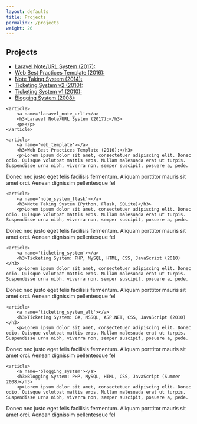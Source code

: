 ```yaml
---
layout: defaults
title: Projects
permalink: /projects
weight: 26
---
```


<section>
<div class='inner-section'>
<h2>Projects</h2>
    <article>
        <ul>
            <li><a href='#laravel_note_url'>Laravel Note/URL System (2017):</a></li>
            <li><a href='#web_template'>Web Best Practices Template (2016):</a></li>
            <li><a href='#note_system_flask'>Note Taking System (2014):</a></li>
            <li><a href='#ticketing_system_alt'>Ticketing System v2 (2010):</a></li>
            <li><a href='#ticketing_system'>Ticketing System v1 (2010):</a></li>
            <li><a href='blogging_system'>Blogging System (2008):</a></li>
        </ul>
    </article>

    <article>
        <a name='laravel_note_url'></a>
        <h3>Laravel Note/URL System (2017):</h3>
        <p></p>
    </article>

    <article>
        <a name='web_template'></a>
        <h3>Web Best Practices Template (2016):</h3>
        <p>Lorem ipsum dolor sit amet, consectetuer adipiscing elit. Donec odio. Quisque volutpat mattis eros. Nullam malesuada erat ut turpis. Suspendisse urna nibh, viverra non, semper suscipit, posuere a, pede.

Donec nec justo eget felis facilisis fermentum. Aliquam porttitor mauris sit amet orci. Aenean dignissim pellentesque fel</p>
    </article>

    <article>
        <a name='note_system_flask'></a>
        <h3>Note Taking System (Python, Flask, SQLite)</h3>
        <p>Lorem ipsum dolor sit amet, consectetuer adipiscing elit. Donec odio. Quisque volutpat mattis eros. Nullam malesuada erat ut turpis. Suspendisse urna nibh, viverra non, semper suscipit, posuere a, pede.

Donec nec justo eget felis facilisis fermentum. Aliquam porttitor mauris sit amet orci. Aenean dignissim pellentesque fel</p>
    </article>

    <article>
        <a name='ticketing_system'></a>
        <h3>Ticketing System: PHP, MySQL, HTML, CSS, JavaScript (2010)</h3>
        <p>Lorem ipsum dolor sit amet, consectetuer adipiscing elit. Donec odio. Quisque volutpat mattis eros. Nullam malesuada erat ut turpis. Suspendisse urna nibh, viverra non, semper suscipit, posuere a, pede.

Donec nec justo eget felis facilisis fermentum. Aliquam porttitor mauris sit amet orci. Aenean dignissim pellentesque fel</p>
    </article>

    <article>
        <a name='ticketing_system_alt'></a>
        <h3>Ticketing System: C#, MSSQL, ASP.NET, CSS, JavaScript (2010)</h3>
        <p>Lorem ipsum dolor sit amet, consectetuer adipiscing elit. Donec odio. Quisque volutpat mattis eros. Nullam malesuada erat ut turpis. Suspendisse urna nibh, viverra non, semper suscipit, posuere a, pede.

Donec nec justo eget felis facilisis fermentum. Aliquam porttitor mauris sit amet orci. Aenean dignissim pellentesque fel</p>
    </article>

    <article>
        <a name='blogging_system'></a>
        <h3>Blogging System: PHP, MySQL, HTML, CSS, JavaScript (Summer 2008)</h3>
        <p>Lorem ipsum dolor sit amet, consectetuer adipiscing elit. Donec odio. Quisque volutpat mattis eros. Nullam malesuada erat ut turpis. Suspendisse urna nibh, viverra non, semper suscipit, posuere a, pede.

Donec nec justo eget felis facilisis fermentum. Aliquam porttitor mauris sit amet orci. Aenean dignissim pellentesque fel</p>
    </article>
</div><!-- inner-section -->
</section>